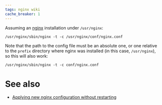 ```yaml
---
tags: nginx wiki
cache_breaker: 1
---
```


Assuming an [nginx](/wiki/nginx) installation under `/usr/nginx`:

    /usr/nginx/sbin/nginx -t -c /usr/nginx/conf/nginx.conf

Note that the path to the config file must be an absolute one, or one relative to the `prefix` directory where nginx was installed (in this case, `/usr/nginx`), so this will also work:

    /usr/nginx/sbin/nginx -t -c conf/nginx.conf

# See also

-   [Applying new nginx configuration without restarting](/wiki/Applying_new_nginx_configuration_without_restarting)
